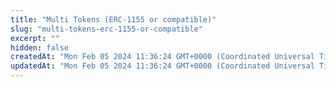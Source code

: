 ```yaml
---
title: "Multi Tokens (ERC-1155 or compatible)"
slug: "multi-tokens-erc-1155-or-compatible"
excerpt: ""
hidden: false
createdAt: "Mon Feb 05 2024 11:36:24 GMT+0000 (Coordinated Universal Time)"
updatedAt: "Mon Feb 05 2024 11:36:24 GMT+0000 (Coordinated Universal Time)"
---
```

